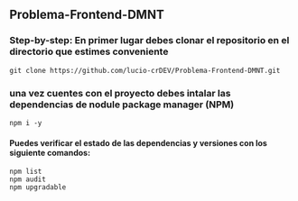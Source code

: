 ## Problema-Frontend-DMNT

### Step-by-step: En primer lugar debes clonar el repositorio en el directorio que estimes conveniente 

    git clone https://github.com/lucio-crDEV/Problema-Frontend-DMNT.git

### una vez cuentes con el proyecto debes intalar las dependencias de nodule package manager (NPM)
    npm i -y

#### Puedes verificar el estado de las dependencias y versiones con los siguiente comandos:
    npm list
    npm audit
    npm upgradable
